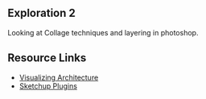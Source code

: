 ## Exploration 2
Looking at Collage techniques and layering in photoshop.

## Resource Links
* [Visualizing Architecture](https://visualizingarchitecture.com/no-render-quick-collage/)
* [Sketchup Plugins](https://drive.google.com/drive/folders/1Jazqr2QOj5GD9IZ7-bOlzZdGk5AMX6gj?usp=sharing)
